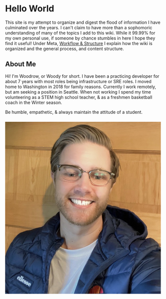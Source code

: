 # Hello World

This site is my attempt to organize and digest the flood of information I have culminated over the years. I can't claim to have more than a sophomoric understanding of many of the topics I add to this wiki. While it 99.99% for my own personal use, if someone by chance stumbles in here I hope they find it useful! Under Meta, [Workflow & Structure](meta/workflow-struct.md) I explain how the wiki is organized and the general process, and content structure.

## About Me

Hi! I'm Woodrow, or Woody for short. I have been a practicing developer for about 7 years with most roles being infrastructure or SRE roles. I moved home to Washington in 2018 for family reasons. Currently I work remotely, but am seeking a position in Seattle. When not working I spend my time volunteering as a STEM high school teacher, & as a freshmen basketball coach in the Winter season.

Be humble, empathetic, & always maintain the attitude of a student. 

### ![](.gitbook/assets/wood_cover.JPG)

